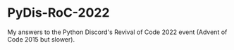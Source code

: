 # PyDis-RoC-2022
My answers to the Python Discord's Revival of Code 2022 event (Advent of Code 2015 but slower).
